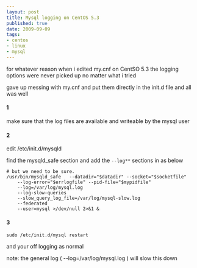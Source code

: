 ```yaml
--- 
layout: post
title: Mysql logging on CentOS 5.3
published: true
date: 2009-09-09
tags: 
- centos
- linux
- mysql
---
```


for whatever reason when i edited my.cnf on CentSO 5.3 the logging options 
were never picked up no matter what i tried

gave up messing with my.cnf and put them directly in the init.d file and all was well

#### 1 
make sure that the log files are available and writeable by the mysql user

#### 2 
edit /etc/init.d/mysqld

find the mysqld_safe section and add the `--log**` sections in as below

```
# but we need to be sure.
/usr/bin/mysqld_safe   --datadir="$datadir" --socket="$socketfile"
    --log-error="$errlogfile" --pid-file="$mypidfile"
    --log=/var/log/mysql.log 
    --log-slow-queries
    --slow_query_log_file=/var/log/mysql-slow.log 
    --federated 
    --user=mysql >/dev/null 2>&1 &
```

#### 3

```
sudo /etc/init.d/mysql restart
```

and your off logging as normal

note: the general log ( --log=/var/log/mysql.log ) will slow this down
